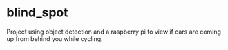# blind_spot
Project using object detection and a raspberry pi to view if cars are coming up from behind you while cycling.
